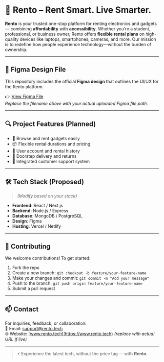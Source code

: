 # 📱 Rento – Rent Smart. Live Smarter.

**Rento** is your trusted one-stop platform for renting electronics and gadgets — combining **affordability** with **accessibility**. Whether you're a student, professional, or business owner, Rento offers **flexible rental plans** on high-quality devices like laptops, smartphones, cameras, and more. Our mission is to redefine how people experience technology—without the burden of ownership.

---

## 🎨 Figma Design File

This repository includes the official **Figma design** that outlines the UI/UX for the Rento platform.

👉 [View Figma File](./your-figma-file.fig)  
_Replace the filename above with your actual uploaded Figma file path._

---

## 🔍 Project Features (Planned)

- 🛒 Browse and rent gadgets easily  
- 📦 Flexible rental durations and pricing  
- 👤 User account and rental history  
- 🚚 Doorstep delivery and returns  
- 💬 Integrated customer support system  

---

## 🛠️ Tech Stack (Proposed)

> *(Modify based on your stack)*

- **Frontend**: React / Next.js  
- **Backend**: Node.js / Express  
- **Database**: MongoDB / PostgreSQL  
- **Design**: Figma  
- **Hosting**: Vercel / Netlify  

---

## 🤝 Contributing

We welcome contributions! To get started:

1. Fork the repo  
2. Create a new branch: `git checkout -b feature/your-feature-name`  
3. Make your changes and commit: `git commit -m "Add your message"`  
4. Push to the branch: `git push origin feature/your-feature-name`  
5. Submit a pull request  

---

## 📫 Contact

For inquiries, feedback, or collaboration:  
📧 Email: [support@rento.tech](mailto:support@rento.tech)  
🌐 Website: [www.rento.tech](https://www.rento.tech) _(replace with actual URL if live)_

---

> ⚡ Experience the latest tech, without the price tag — with **Rento**.


